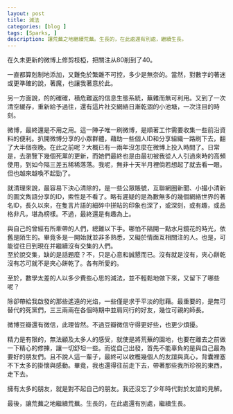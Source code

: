 ```yaml
---
layout: post
title: 減法
categories: [blog ]
tags: [Sparks, ]
description: 讓荒蕪之地繼續荒蕪。生長的，在此處還有別處，繼續生長。
---
```





在久未更新的微博上修剪枝椏，把關注从80削到了40。

一直都算剋制地添加，又難免於繁雜不可控，多少是無奈的。當然，對數字的著迷或更準確的說，著魔，也讓我著意於此。

另一方面說，的的確確，積危難返的信息生態系統，蕪雜而無可利用。又到了一次清空緩存，重新給予過往，還有這片社交網絡日漸乾涸的小池塘，一次注目的時刻。

微博，最終還是不用之用。這一陣子唯一刷微博，是順著工作需要收集一些前沿資料的便利。扒開微博分享的小眾群體，藉助一些個人ID和分享組織一路刷下去，翻了大半個夜晚。在此之前呢？大概已有一兩年沒怎麼在微博上投入時間了。日常是，去瀏覽下幾個死黨的更新，而她們最終也是由最初被我從人人引過來時的高頻使用，到如今隔三差五稀稀落落。我呢，無非十天半月裡倘若想起了就去看一眼。但也越來越喚不起勁了。

就清理來說，最容易下決心清除的，是一些公眾賬號，互聯網圈新聞、小撮小清新的圖文雋語分享的ID，索性是不看了。略有遲疑的是為數無多的幾個網絡世界的著名ID，長久以來，在隻言片語的細碎中拼貼的印象也深了，或深刻，或有趣，或品格非凡，堪為榜樣。不過，最終還是有趣為上。

與自己的曾經有所牽帶的人們，總難以下手。哪怕不隔開一點水月鏡花的時光，依舊是陌生的。畢竟多是一開始就並非多熟悉，又礙於情面互相關注的人。也是，可能從往日到現在并繼續沒有交集的人們。  
至於說交集，缺的是話題麼？不，只是心意和誠懇而已。沒有就是沒有，夾心餅乾沒有芯可就不是夾心餅乾了。各有所愛的。

至於，數學太差的人以多少費些心思的減法，並不輕鬆地做下來，又留下了哪些呢？

除卻帶給我啟發的那些遙遠的光焰，一些僅是求于平淡的慰藉。最重要的，是無可替代的死黨們，三三兩兩在各個時期中並肩同行的好友，幾位可親的師長。

微博豆瓣還有微信，此理皆然。不過豆瓣微信守得更好些，也更少煩擾。

精力是有限的，無法顧及太多人的感受，就使是將荒蕪的園地，也要在離去之前做一下精心的修揀，讓一切舒坦一些。而從自己出發，首先不能辜負的是與自己最為要好的朋友們。且不說人這一輩子，最終可以收穫幾個人的友誼與真心，背囊裡塞不下太多的掛懷與感動。畢竟，我也還得往前走下去，帶著那些我所珍視的東西，走下去。

擁有太多的朋友，就是對不起自己的朋友。我还沒忘了少年時代對於友誼的見解。

最後，讓荒蕪之地繼續荒蕪。生長的，在此處還有別處，繼續生長。

